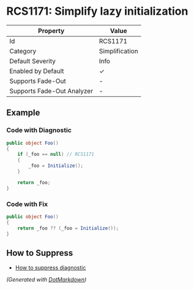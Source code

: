 # RCS1171: Simplify lazy initialization

| Property                    | Value          |
| --------------------------- | -------------- |
| Id                          | RCS1171        |
| Category                    | Simplification |
| Default Severity            | Info           |
| Enabled by Default          | &#x2713;       |
| Supports Fade\-Out          | \-             |
| Supports Fade\-Out Analyzer | \-             |

## Example

### Code with Diagnostic

```csharp
public object Foo()
{
    if (_foo == null) // RCS1171
    {
        _foo = Initialize();
    }

    return _foo;
}
```

### Code with Fix

```csharp
public object Foo()
{
    return _foo ?? (_foo = Initialize());
}
```

## How to Suppress

* [How to suppress diagnostic](../HowToConfigureAnalyzers#how-to-suppress-a-diagnostic.md)

*\(Generated with [DotMarkdown](http://github.com/JosefPihrt/DotMarkdown)\)*